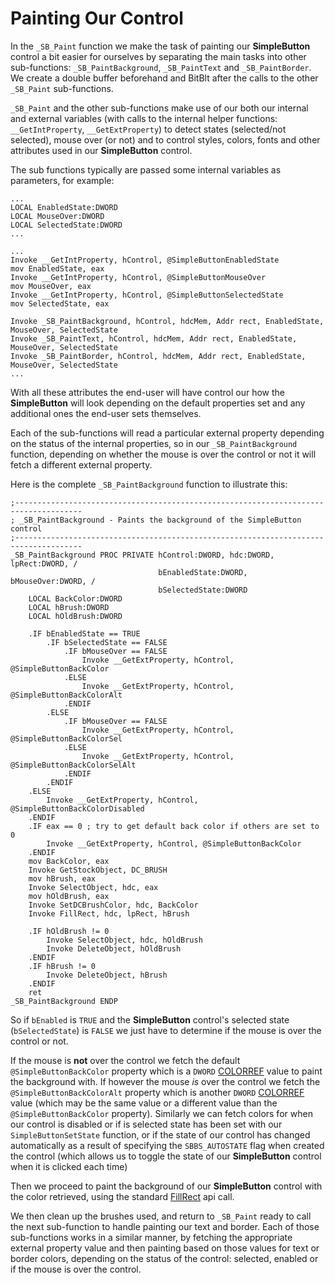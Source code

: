 # Painting Our Control

In the `_SB_Paint` function we make the task of painting our **SimpleButton** control a bit easier for ourselves by separating the main tasks into other sub-functions: `_SB_PaintBackground`, `_SB_PaintText` and `_SB_PaintBorder`. We create a double buffer beforehand and BitBlt after the calls to the other `_SB_Paint` sub-functions.

`_SB_Paint` and the other sub-functions make use of our both our internal and external variables \(with calls to the internal helper functions: `__GetIntProperty`, `__GetExtProperty`\) to detect states \(selected/not selected\), mouse over \(or not\) and to control styles, colors, fonts and other attributes used in our **SimpleButton** control.

The sub functions typically are passed some internal variables as parameters, for example:

```x86asm
...
LOCAL EnabledState:DWORD
LOCAL MouseOver:DWORD
LOCAL SelectedState:DWORD
...

...
Invoke __GetIntProperty, hControl, @SimpleButtonEnabledState
mov EnabledState, eax
Invoke __GetIntProperty, hControl, @SimpleButtonMouseOver
mov MouseOver, eax
Invoke __GetIntProperty, hControl, @SimpleButtonSelectedState
mov SelectedState, eax  

Invoke _SB_PaintBackground, hControl, hdcMem, Addr rect, EnabledState, MouseOver, SelectedState
Invoke _SB_PaintText, hControl, hdcMem, Addr rect, EnabledState, MouseOver, SelectedState
Invoke _SB_PaintBorder, hControl, hdcMem, Addr rect, EnabledState, MouseOver, SelectedState
...
```

With all these attributes the end-user will have control our how the **SimpleButton** will look depending on the default properties set and any additional ones the end-user sets themselves.

Each of the sub-functions will read a particular external property depending on the status of the internal properties, so in our `_SB_PaintBackground` function, depending on whether the mouse is over the control or not it will fetch a different external property.

Here is the complete `_SB_PaintBackground` function to illustrate this:

```x86asm
;-------------------------------------------------------------------------------------
; _SB_PaintBackground - Paints the background of the SimpleButton control
;-------------------------------------------------------------------------------------
_SB_PaintBackground PROC PRIVATE hControl:DWORD, hdc:DWORD, lpRect:DWORD, /
                                 bEnabledState:DWORD, bMouseOver:DWORD, /
                                 bSelectedState:DWORD
    LOCAL BackColor:DWORD
    LOCAL hBrush:DWORD
    LOCAL hOldBrush:DWORD

    .IF bEnabledState == TRUE
        .IF bSelectedState == FALSE
            .IF bMouseOver == FALSE
                Invoke __GetExtProperty, hControl, @SimpleButtonBackColor
            .ELSE
                Invoke __GetExtProperty, hControl, @SimpleButtonBackColorAlt
            .ENDIF
        .ELSE
            .IF bMouseOver == FALSE
                Invoke __GetExtProperty, hControl, @SimpleButtonBackColorSel
            .ELSE
                Invoke __GetExtProperty, hControl, @SimpleButtonBackColorSelAlt 
            .ENDIF
        .ENDIF
    .ELSE
        Invoke __GetExtProperty, hControl, @SimpleButtonBackColorDisabled
    .ENDIF
    .IF eax == 0 ; try to get default back color if others are set to 0
        Invoke __GetExtProperty, hControl, @SimpleButtonBackColor
    .ENDIF
    mov BackColor, eax
    Invoke GetStockObject, DC_BRUSH
    mov hBrush, eax
    Invoke SelectObject, hdc, eax
    mov hOldBrush, eax
    Invoke SetDCBrushColor, hdc, BackColor
    Invoke FillRect, hdc, lpRect, hBrush

    .IF hOldBrush != 0
        Invoke SelectObject, hdc, hOldBrush
        Invoke DeleteObject, hOldBrush
    .ENDIF     
    .IF hBrush != 0
        Invoke DeleteObject, hBrush
    .ENDIF    
    ret
_SB_PaintBackground ENDP
```

So if `bEnabled` is `TRUE` and the **SimpleButton** control's selected state \(`bSelectedState`\) is `FALSE` we just have to determine if the mouse is over the control or not.

If the mouse is **not** over the control we fetch the default `@SimpleButtonBackColor` property which is a `DWORD` [COLORREF](https://msdn.microsoft.com/en-us/library/vs/alm/dd183449%28v=vs.85%29.aspx) value to paint the background with. If however the mouse _is_ over the control we fetch the `@SimpleButtonBackColorAlt` property which is another `DWORD` [COLORREF](https://msdn.microsoft.com/en-us/library/vs/alm/dd183449%28v=vs.85%29.aspx) value \(which may be the same value or a different value than the `@SimpleButtonBackColor` property\). Similarly we can fetch colors for when our control is disabled or if is selected state has been set with our `SimpleButtonSetState` function, or if the state of our control has changed automatically as a result of specifying the `SBBS_AUTOSTATE` flag when created the control \(which allows us to toggle the state of our **SimpleButton** control when it is clicked each time\)

Then we proceed to paint the background of our **SimpleButton** control with the color retrieved, using the standard [FillRect](https://msdn.microsoft.com/en-us/library/windows/desktop/dd162719%28v=vs.85%29.aspx) api call.

We then clean up the brushes used, and return to `_SB_Paint` ready to call the next sub-function to handle painting our text and border. Each of those sub-functions works in a similar manner, by fetching the appropriate external property value and then painting based on those values for text or border colors, depending on the status of the control: selected, enabled or if the mouse is over the control.

